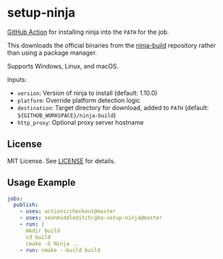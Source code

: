 setup-ninja
==============

[GitHub Action](https://github.com/features/actions) for installing ninja into
the `PATH` for the job.

This downloads the official binaries from the [ninja-build](https://github.com/ninja-build/ninja)
repository rather than using a package manager.

Supports Windows, Linux, and macOS.

Inputs:

- `version`: Version of ninja to install (default: 1.10.0)
- `platform`: Override platform detection logic
- `destination`: Target directory for download, added to `PATH`
  (default: `${GITHUB_WORKSPACE}/ninja-build`)
- `http_proxy`: Optional proxy server hostname

License
-------

MIT License. See [LICENSE](LICENSE) for details.

Usage Example
-------------

```yaml
jobs:
  publish:
    - uses: actions/checkout@master
    - uses: seanmiddleditch/gha-setup-ninja@master
    - run: |
      mkdir build
      cd build
      cmake -G Ninja ..
    - run: cmake --build build
```

